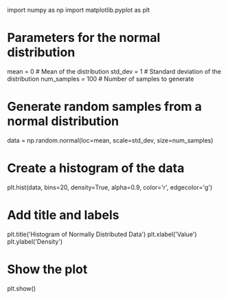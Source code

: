 import numpy as np
import matplotlib.pyplot as plt

# Parameters for the normal distribution
mean = 0  # Mean of the distribution
std_dev = 1  # Standard deviation of the distribution
num_samples = 100  # Number of samples to generate

# Generate random samples from a normal distribution
data = np.random.normal(loc=mean, scale=std_dev, size=num_samples)

# Create a histogram of the data
plt.hist(data, bins=20, density=True, alpha=0.9, color='r', edgecolor='g')

# Add title and labels
plt.title('Histogram of Normally Distributed Data')
plt.xlabel('Value')
plt.ylabel('Density')

# Show the plot
plt.show()
